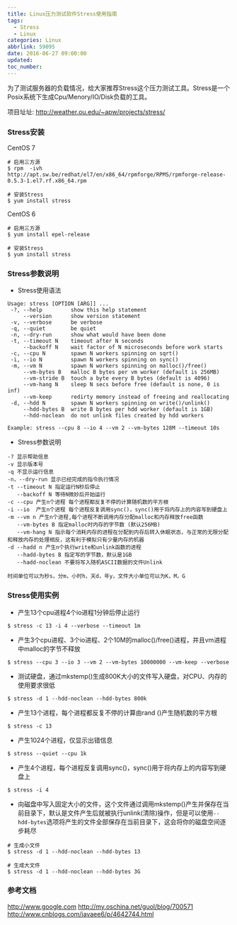 ```yaml
---
title: Linux压力测试软件Stress使用指南
tags:
  - Stress
  - Linux
categories: Linux
abbrlink: 59095
date: 2016-06-27 09:00:00
updated:
toc_number:
---
```


为了测试服务器的负载情况，给大家推荐Stress这个压力测试工具。Stress是一个Posix系统下生成Cpu/Menory/IO/Disk负载的工具。 

项目址址: http://weather.ou.edu/~apw/projects/stress/

<!-- more -->

### Stress安装

CentOS 7

```
# 启用三方源
$ rpm  -ivh http://apt.sw.be/redhat/el7/en/x86_64/rpmforge/RPMS/rpmforge-release-0.5.3-1.el7.rf.x86_64.rpm

# 安装Stress
$ yum install stress
```

CentOS 6

```
# 启用三方源
$ yum install epel-release

# 安装Stress
$ yum install stress
```

### Stress参数说明

- Stress使用语法

```
Usage: stress [OPTION [ARG]] ...
 -?, --help         show this help statement
     --version      show version statement
 -v, --verbose      be verbose
 -q, --quiet        be quiet
 -n, --dry-run      show what would have been done
 -t, --timeout N    timeout after N seconds
     --backoff N    wait factor of N microseconds before work starts
 -c, --cpu N        spawn N workers spinning on sqrt()
 -i, --io N         spawn N workers spinning on sync()
 -m, --vm N         spawn N workers spinning on malloc()/free()
     --vm-bytes B   malloc B bytes per vm worker (default is 256MB)
     --vm-stride B  touch a byte every B bytes (default is 4096)
     --vm-hang N    sleep N secs before free (default is none, 0 is inf)
     --vm-keep      redirty memory instead of freeing and reallocating
 -d, --hdd N        spawn N workers spinning on write()/unlink()
     --hdd-bytes B  write B bytes per hdd worker (default is 1GB)
     --hdd-noclean  do not unlink files created by hdd workers

Example: stress --cpu 8 --io 4 --vm 2 --vm-bytes 128M --timeout 10s
```

- Stress参数说明

```
-? 显示帮助信息
-v 显示版本号
-q 不显示运行信息
-n，--dry-run 显示已经完成的指令执行情况
-t --timeout N 指定运行N秒后停止
   --backoff N 等待N微妙后开始运行
-c --cpu 产生n个进程 每个进程都反复不停的计算随机数的平方根
-i --io  产生n个进程 每个进程反复调用sync()，sync()用于将内存上的内容写到硬盘上
-m --vm n 产生n个进程,每个进程不断调用内存分配malloc和内存释放free函数
   --vm-bytes B 指定malloc时内存的字节数 (默认256MB)
   --vm-hang N 指示每个消耗内存的进程在分配到内存后转入休眠状态，与正常的无限分配和释放内存的处理相反，这有利于模拟只有少量内存的机器
-d --hadd n 产生n个执行write和unlink函数的进程
   --hadd-bytes B 指定写的字节数，默认是1GB
   --hadd-noclean 不要将写入随机ASCII数据的文件Unlink
   
时间单位可以为秒s，分m，小时h，天d，年y，文件大小单位可以为K，M，G
```

### Stress使用实例

- 产生13个cpu进程4个io进程1分钟后停止运行

```
$ stress -c 13 -i 4 --verbose --timeout 1m
```

- 产生3个cpu进程、3个io进程、2个10M的malloc()/free()进程，并且vm进程中malloc的字节不释放

```
$ stress --cpu 3 --io 3 --vm 2 --vm-bytes 10000000 --vm-keep --verbose
```
   
- 测试硬盘，通过mkstemp()生成800K大小的文件写入硬盘，对CPU、内存的使用要求很低

```
$ stress -d 1 --hdd-noclean --hdd-bytes 800k
```

- 产生13个进程，每个进程都反复不停的计算由rand ()产生随机数的平方根

```
$ stress -c 13
```

- 产生1024个进程，仅显示出错信息

```
$ stress --quiet --cpu 1k
```

- 产生4个进程，每个进程反复调用sync()，sync()用于将内存上的内容写到硬盘上

```
$ stress -i 4
```

- 向磁盘中写入固定大小的文件，这个文件通过调用mkstemp()产生并保存在当前目录下，默认是文件产生后就被执行unlink(清除)操作，但是可以使用`--hdd-bytes`选项将产生的文件全部保存在当前目录下，这会将你的磁盘空间逐步耗尽

```
# 生成小文件
$ stress -d 1 --hdd-noclean --hdd-bytes 13

# 生成大文件
$ stress -d 1 --hdd-noclean --hdd-bytes 3G
```

### 参考文档

http://www.google.com
http://my.oschina.net/guol/blog/700571
http://www.cnblogs.com/javaee6/p/4642744.html
